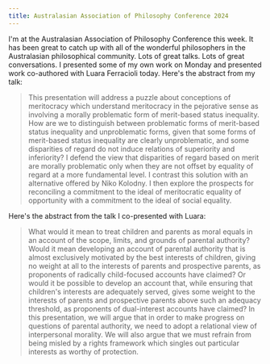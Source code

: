 ```yaml
---
title: Australasian Association of Philosophy Conference 2024
---
```


I'm at the Australasian Association of Philosophy Conference this week. It has been great to catch up with all of the wonderful philosophers in the Australasian philosophical community. Lots of great talks. Lots of great conversations. I presented some of my own work on Monday and presented work co-authored with Luara Ferracioli today. Here's the abstract from my talk: 

> This presentation will address a puzzle about conceptions of meritocracy which understand meritocracy in the pejorative sense as involving a morally problematic form of merit-based status inequality. How are we to distinguish between problematic forms of merit-based status inequality and unproblematic forms, given that some forms of merit-based status inequality are clearly unproblematic, and some disparities of regard do not induce relations of superiority and inferiority? I defend the view that disparities of regard based on merit are morally problematic only when they are not offset by equality of regard at a more fundamental level. I contrast this solution with an alternative offered by Niko Kolodny. I then explore the prospects for reconciling a commitment to the ideal of meritocratic equality of opportunity with a commitment to the ideal of social equality.

Here's the abstract from the talk I co-presented with Luara: 

> What would it mean to treat children and parents as moral equals in an account of the scope, limits, and grounds of parental authority? Would it mean developing an account of parental authority that is almost exclusively motivated by the best interests of children, giving no weight at all to the interests of parents and prospective parents, as proponents of radically child-focused accounts have claimed? Or would it be possible to develop an account that, while ensuring that children's interests are adequately served, gives some weight to the interests of parents and prospective parents above such an adequacy threshold, as proponents of dual-interest accounts have claimed? In this presentation, we will argue that in order to make progress on questions of parental authority, we need to adopt a relational view of interpersonal morality. We will also argue that we must refrain from being misled by a rights framework which singles out particular interests as worthy of protection.
